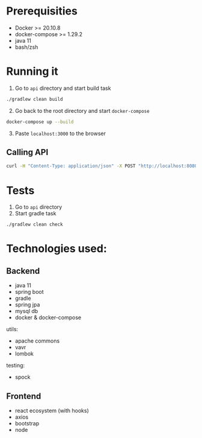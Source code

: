# Prerequisities
* Docker >= 20.10.8
* docker-compose >= 1.29.2
* java 11
* bash/zsh

# Running it
1. Go to `api` directory and start build task
```bash
./gradlew clean build
```
2. Go back to the root directory and start `docker-compose`
```bash
docker-compose up --build
```
3. Paste `localhost:3000` to the browser

## Calling API
```bash
curl -H "Content-Type: application/json" -X POST "http://localhost:8080/order/create" -d '{"email":"konrad@example.com","quantity":5,"promoCode":"1234"}' | jq
```

# Tests
1. Go to `api` directory
2. Start gradle task
```bash
./gradlew clean check
```

# Technologies used:
## Backend
* java 11
* spring boot
* gradle
* spring jpa
* mysql db
* docker & docker-compose

utils:
* apache commons
* vavr
* lombok

testing:
* spock

## Frontend
* react ecosystem (with hooks)
* axios
* bootstrap
* node